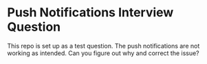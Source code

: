 # Push Notifications Interview Question
This repo is set up as a test question. The push notifications are not working as intended. Can you figure out why and correct the issue?

